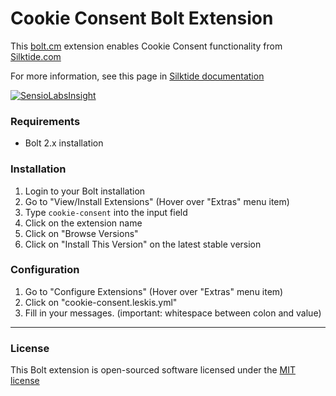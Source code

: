Cookie Consent Bolt Extension
=============================

This [bolt.cm](https://bolt.cm/) extension enables Cookie Consent functionality
from [Silktide.com](https://silktide.com/tools/cookie-consent/)

For more information, see this page in [Silktide documentation](https://silktide.com/tools/cookie-consent/docs/installation/)

[![SensioLabsInsight](https://insight.sensiolabs.com/projects/a91b549b-1631-47eb-856b-229b959c01ef/mini.png)](https://insight.sensiolabs.com/projects/a91b549b-1631-47eb-856b-229b959c01ef)

### Requirements
- Bolt 2.x installation

### Installation
1. Login to your Bolt installation
2. Go to "View/Install Extensions" (Hover over "Extras" menu item)
3. Type `cookie-consent` into the input field
4. Click on the extension name
5. Click on "Browse Versions"
6. Click on "Install This Version" on the latest stable version

### Configuration
1. Go to "Configure Extensions" (Hover over "Extras" menu item)
2. Click on "cookie-consent.leskis.yml"
3. Fill in your messages. (important: whitespace between colon and value)

---

### License
This Bolt extension is open-sourced software licensed under the [MIT license](http://opensource.org/licenses/MIT)
